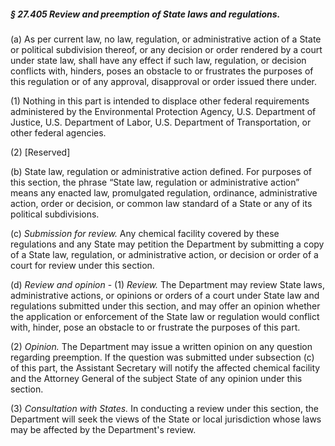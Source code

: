 ##### § 27.405 Review and preemption of State laws and regulations. #####

(a) As per current law, no law, regulation, or administrative action of a State or political subdivision thereof, or any decision or order rendered by a court under state law, shall have any effect if such law, regulation, or decision conflicts with, hinders, poses an obstacle to or frustrates the purposes of this regulation or of any approval, disapproval or order issued there under.

(1) Nothing in this part is intended to displace other federal requirements administered by the Environmental Protection Agency, U.S. Department of Justice, U.S. Department of Labor, U.S. Department of Transportation, or other federal agencies.

(2) [Reserved]

(b) State law, regulation or administrative action defined. For purposes of this section, the phrase “State law, regulation or administrative action” means any enacted law, promulgated regulation, ordinance, administrative action, order or decision, or common law standard of a State or any of its political subdivisions.

(c) *Submission for review.* Any chemical facility covered by these regulations and any State may petition the Department by submitting a copy of a State law, regulation, or administrative action, or decision or order of a court for review under this section.

(d) *Review and opinion* - (1) *Review.* The Department may review State laws, administrative actions, or opinions or orders of a court under State law and regulations submitted under this section, and may offer an opinion whether the application or enforcement of the State law or regulation would conflict with, hinder, pose an obstacle to or frustrate the purposes of this part.

(2) *Opinion.* The Department may issue a written opinion on any question regarding preemption. If the question was submitted under subsection (c) of this part, the Assistant Secretary will notify the affected chemical facility and the Attorney General of the subject State of any opinion under this section.

(3) *Consultation with States.* In conducting a review under this section, the Department will seek the views of the State or local jurisdiction whose laws may be affected by the Department's review.
